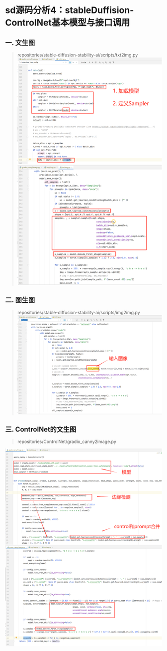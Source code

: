 # sd源码分析4：stableDuffision-ControlNet基本模型与接口调用

## 一. 文生图
> repositories/stable-diffusion-stability-ai/scripts/txt2img.py
![](.images/420dfa19.png)
![](.images/b7885bbf.png)
## 二. 图生图
> repositories/stable-diffusion-stability-ai/scripts/img2img.py
![](.images/e8f84b43.png)

## 三. ControlNet的文生图
> repositories/ControlNet/gradio_canny2image.py

![](.images/7ec42c8a.png)
![](.images/8f2a8185.png)